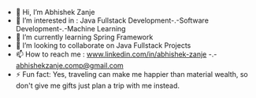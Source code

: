 - 👋 Hi, I’m Abhishek Zanje
- 👀 I’m interested in : Java Fullstack Development-.-Software Development-.-Machine Learning
- 🌱 I’m currently learning Spring Framework
- 💞️ I’m looking to collaborate on Java Fullstack Projects
- 📫 How to reach me : www.linkedin.com/in/abhishek-zanje -.- abhishekzanje.comp@gmail.com
- ⚡ Fun fact: Yes, traveling can make me happier than material wealth, so don't give me gifts just plan a trip with me instead. 

<!---
AbhiComp/AbhiComp is a ✨ special ✨ repository because its `README.md` (this file) appears on your GitHub profile.
You can click the Preview link to take a look at your changes.
--->
